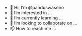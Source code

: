 - 👋 Hi, I’m @panduswasono
- 👀 I’m interested in ...
- 🌱 I’m currently learning ...
- 💞️ I’m looking to collaborate on ...
- 📫 How to reach me ...

<!---
panduswasono/panduswasono is a ✨ special ✨ repository because its `README.md` (this file) appears on your GitHub profile.
You can click the Preview link to take a look at your changes.
--->
